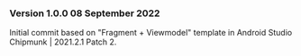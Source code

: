### Version 1.0.0 08 September 2022
Initial commit based on "Fragment + Viewmodel" template in Android Studio Chipmunk 
| 2021.2.1 Patch 2. 

